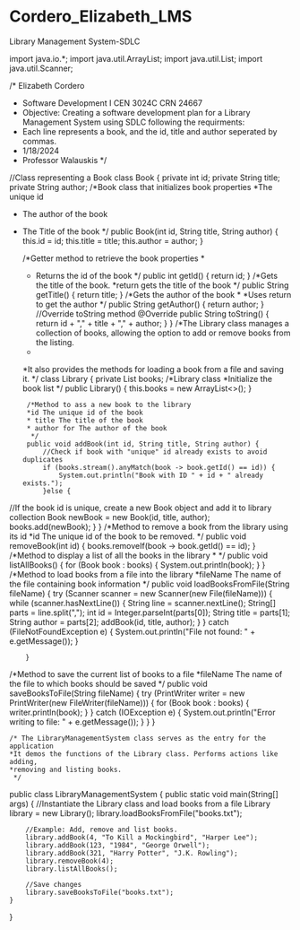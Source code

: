 # Cordero_Elizabeth_LMS
Library Management System-SDLC

import java.io.*;
import java.util.ArrayList;
import java.util.List;
import java.util.Scanner;

/* Elizabeth Cordero
 * Software Development I CEN 3024C CRN 24667
 * Objective: Creating a software development plan for a Library Management System using SDLC following the requirments:
 * Each line represents a book, and the id, title and author seperated  by commas.
 * 1/18/2024
 * Professor Walauskis
 */

//Class representing a Book
class Book {
    private int id;
    private String title;
    private String author;
/*Book class that initializes book properties
 *The unique id
 * The author of the book
 * The Title of the book
 */
    public Book(int id, String title, String author) {
        this.id = id;
        this.title = title;
        this.author = author;
    }

    /*Getter method to retrieve the book properties
    *
    * Returns the id of the book
     */
    public int getId() {
        return id;
    }
    /*Gets the title of the book.
    *return gets the title of the book
     */
        public String getTitle() {
            return title;
        }
        /*Gets the author of the book
        *
        *Uses return to get the author
         */
            public String getAuthor() {
                return author;
            }
//Override toString method
            @Override
    public String toString() {
                return id + "," + title + "," + author;
            }
    }
    /*The Library class manages a collection of books, allowing the option to
    add or remove books from the listing.
    *
    *It also provides the methods for loading a book from a file and saving it.
     */
    class Library {
        private List<Book> books;
/*Library class
*Initialize the book list
 */
        public Library() {
            this.books = new ArrayList<>();
        }

        /*Method to ass a new book to the library
        *id The unique id of the book
        * title The title of the book
        * author for The author of the book
         */
        public void addBook(int id, String title, String author) {
            //Check if book with "unique" id already exists to avoid duplicates
            if (books.stream().anyMatch(book -> book.getId() == id)) {
                System.out.println("Book with ID " + id + " already exists.");
            }else {
//If the book id is unique, create a new Book object and add it to library collection
                Book newBook = new Book(id, title, author);
                books.add(newBook);
            }
        }
/*Method to remove a book from the library using its id
*id The unique id of the book to be removed.
 */
        public void removeBook(int id) {
            books.removeIf(book -> book.getId() == id);
        }
/*Method to display a list of all the books in the library
*
 */
        public void listAllBooks() {
            for (Book book : books) {
                System.out.println(book);
            }
        }
/*Method to load books from a file into the library
*fileName The name of the file containing book information
 */
        public void loadBooksFromFile(String fileName) {
            try (Scanner scanner = new Scanner(new File(fileName))) {
                while (scanner.hasNextLine()) {
                    String line = scanner.nextLine();
                    String[] parts = line.split(",");
                    int id = Integer.parseInt(parts[0]);
                    String title = parts[1];
                    String author = parts[2];
                    addBook(id, title, author);
                }
            } catch (FileNotFoundException e) {
                System.out.println("File not found: " + e.getMessage());
            }

        }
/*Method to save the current list of books to a file
*fileName The name of the file to which books should be saved
 */
        public void saveBooksToFile(String fileName) {
            try (PrintWriter writer = new PrintWriter(new FileWriter(fileName))) {
                for (Book book : books) {
                    writer.println(book);
                }
            } catch (IOException e) {
                System.out.println("Error writing to file: " + e.getMessage());
            }
        }
    }

    /* The LibraryManagementSystem class serves as the entry for the application
    *It demos the functions of the Library class. Performs actions like adding,
    *removing and listing books.
     */

public class LibraryManagementSystem {
    public static void main(String[] args) {
        //Instantiate the Library class and load books from a file
        Library library = new Library();
        library.loadBooksFromFile("books.txt");

        //Example: Add, remove and list books.
        library.addBook(4, "To Kill a Mockingbird", "Harper Lee");
        library.addBook(123, "1984", "George Orwell");
        library.addBook(321, "Harry Potter", "J.K. Rowling");
        library.removeBook(4);
        library.listAllBooks();

        //Save changes
        library.saveBooksToFile("books.txt");
    }
}

